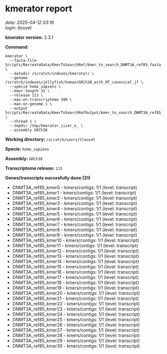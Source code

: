 # kmerator report
*date: 2025-04-12 03:16*  
*login: tlouvet*

**kmerator version:** 2.3.1

**Command:**

```
kmerator \
  --fasta-file Scripts/RecreateData/KmerToSearchRef/kmer_to_search_DNMT3A_ref85.fasta \
  --datadir /scratch/indexes/kmerator/ \
  --genome /scratch/indexes/jellyfish/human/GRCh38_with_MT_canonical.jf \
  --specie homo_sapiens \
  --kmer-length 31 \
  --release 113 \
  --max-on-transcriptome 100 \
  --max-on-genome 1 \
  --output Scripts/RecreateData/KmerToSearchRefOutput/kmer_to_search_DNMT3A_ref85_output \
  --thread 1 \
  --tmpdir /tmp/kmerator_iiier_n_ \
  --assembly GRCh38
```

**Working directory:** `/scratch/users/tlouvet`

**Specie:** `homo_sapiens`

**Assembly:** `GRCh38`

**Transcriptome release:** `113`

**Genes/transcripts succesfully done (31)**

- DNMT3A_ref85_kmer0 - kmers/contigs: 1/1 (level: transcript)
- DNMT3A_ref85_kmer1 - kmers/contigs: 1/1 (level: transcript)
- DNMT3A_ref85_kmer2 - kmers/contigs: 1/1 (level: transcript)
- DNMT3A_ref85_kmer3 - kmers/contigs: 1/1 (level: transcript)
- DNMT3A_ref85_kmer4 - kmers/contigs: 1/1 (level: transcript)
- DNMT3A_ref85_kmer5 - kmers/contigs: 1/1 (level: transcript)
- DNMT3A_ref85_kmer6 - kmers/contigs: 1/1 (level: transcript)
- DNMT3A_ref85_kmer7 - kmers/contigs: 1/1 (level: transcript)
- DNMT3A_ref85_kmer8 - kmers/contigs: 1/1 (level: transcript)
- DNMT3A_ref85_kmer9 - kmers/contigs: 1/1 (level: transcript)
- DNMT3A_ref85_kmer10 - kmers/contigs: 1/1 (level: transcript)
- DNMT3A_ref85_kmer11 - kmers/contigs: 1/1 (level: transcript)
- DNMT3A_ref85_kmer12 - kmers/contigs: 1/1 (level: transcript)
- DNMT3A_ref85_kmer13 - kmers/contigs: 1/1 (level: transcript)
- DNMT3A_ref85_kmer14 - kmers/contigs: 1/1 (level: transcript)
- DNMT3A_ref85_kmer15 - kmers/contigs: 1/1 (level: transcript)
- DNMT3A_ref85_kmer16 - kmers/contigs: 1/1 (level: transcript)
- DNMT3A_ref85_kmer17 - kmers/contigs: 1/1 (level: transcript)
- DNMT3A_ref85_kmer18 - kmers/contigs: 1/1 (level: transcript)
- DNMT3A_ref85_kmer19 - kmers/contigs: 1/1 (level: transcript)
- DNMT3A_ref85_kmer20 - kmers/contigs: 1/1 (level: transcript)
- DNMT3A_ref85_kmer21 - kmers/contigs: 1/1 (level: transcript)
- DNMT3A_ref85_kmer22 - kmers/contigs: 1/1 (level: transcript)
- DNMT3A_ref85_kmer23 - kmers/contigs: 1/1 (level: transcript)
- DNMT3A_ref85_kmer24 - kmers/contigs: 1/1 (level: transcript)
- DNMT3A_ref85_kmer25 - kmers/contigs: 1/1 (level: transcript)
- DNMT3A_ref85_kmer26 - kmers/contigs: 1/1 (level: transcript)
- DNMT3A_ref85_kmer27 - kmers/contigs: 1/1 (level: transcript)
- DNMT3A_ref85_kmer28 - kmers/contigs: 1/1 (level: transcript)
- DNMT3A_ref85_kmer29 - kmers/contigs: 1/1 (level: transcript)
- DNMT3A_ref85_kmer30 - kmers/contigs: 1/1 (level: transcript)
